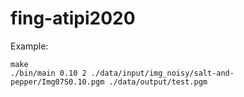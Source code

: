 # fing-atipi2020


Example:

```
make
./bin/main 0.10 2 ./data/input/img_noisy/salt-and-pepper/Img07S0.10.pgm ./data/output/test.pgm
```